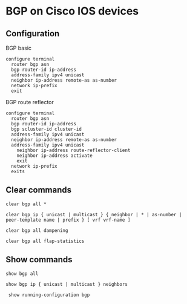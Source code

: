 # BGP on Cisco IOS devices

## Configuration

BGP basic

```
configure terminal
  router bgp asn
  bgp router-id ip-address
  address-family ipv4 unicast
  neighbor ip-address remote-as as-number
  network ip-prefix
  exit
 ```

BGP route reflector

```
configure terminal
  router bgp asn
  bgp router-id ip-address
  bgp scluster-id cluster-id
  address-family ipv4 unicast
  neighbor ip-address remote-as as-number
  address-family ipv4 unicast
    neighbor ip-address route-reflector-client
    neighbor ip-address activate 
    exit
  network ip-prefix
  exits
 ```


## Clear commands
```
clear bgp all *
```

```
clear bgp ip { unicast | multicast } { neighbor | * | as-number | peer-template name | prefix } [ vrf vrf-name ]
```

```
clear bgp all dampening 
```

```
clear bgp all flap-statistics
```




## Show commands

```
show bgp all
```

```
show bgp ip { unicast | multicast } neighbors
```

```
 show running-configuration bgp 
```

